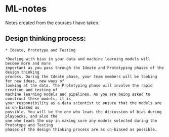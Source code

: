 # ML-notes
Notes created from the courses I have taken.

## Design thinking process:
	* Ideate, Prototype and Testing

	*Dealing with bias in your data and machine learning models will become more and more
	important as you pass through the Ideate and Prototyping phases of the design thinking
	process. During the Ideate phase, your team members will be looking for new ideas, new ways of
	looking at the data. The Prototyping phase will involve the rapid creation and testing of
	machine learning models and pipelines. As you are being asked to construct these models, it is
	your responsibility as a data scientist to ensure that the models are as un-biased as
	possible. You will be the one who leads the discussion of bias during playbacks, and also the
	one who leads the way in making sure any models selected during the Prototype and Testing
	phases of the design thinking process are as un-biased as possible.